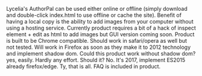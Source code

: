 Lycelia's AuthorPal can be used either online or offline (simply download and double-click index.html to use offline or cache the site). Benefit of having a local copy is the ability to add images from your computer without using a hosting service.  Currently product requires a bit of a hack of inspect element + edit as html to add images but GUI version coming soon.
Product is built to be Chrome compatible.  Should work in safari/opera as well but not tested. Will work in Firefox as soon as they make it to 2012 technology and implement shadow dom. Could this product work without shadow dom? yes, easily. Hardly any effort. Should it? No.  It's 2017, implement ES2015 already firefox/edge. Ty, that is all.
FAQ is included in product.
